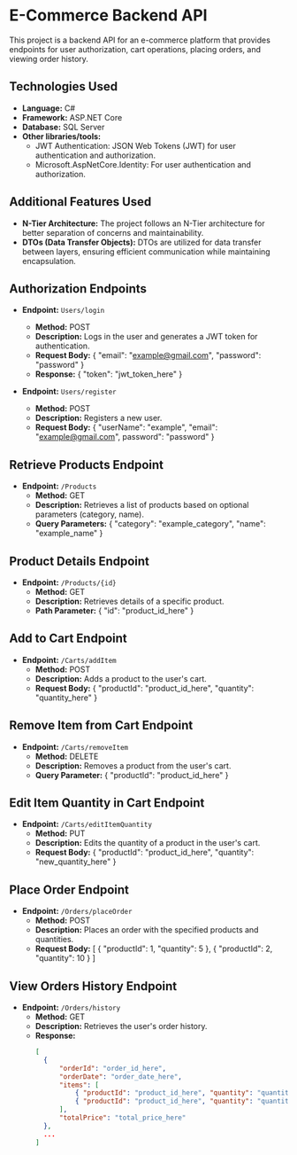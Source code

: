 # E-Commerce Backend API

This project is a backend API for an e-commerce platform that provides endpoints for user authorization, cart operations, placing orders, and viewing order history.

## Technologies Used
- **Language:** C#
- **Framework:** ASP.NET Core
- **Database:** SQL Server
- **Other libraries/tools:**
    - JWT Authentication: JSON Web Tokens (JWT) for user authentication and authorization.
    - Microsoft.AspNetCore.Identity: For user authentication and authorization.

## Additional Features Used

- **N-Tier Architecture:** The project follows an N-Tier architecture for better separation of concerns and maintainability.
- **DTOs (Data Transfer Objects):** DTOs are utilized for data transfer between layers, ensuring efficient communication while maintaining encapsulation.
  

## Authorization Endpoints

- **Endpoint:** `Users/login`
  - **Method:** POST
  - **Description:** Logs in the user and generates a JWT token for authentication.
  - **Request Body:** { "email": "example@gmail.com", "password": "password" }
  - **Response:** { "token": "jwt_token_here" }

- **Endpoint:** `Users/register`
  - **Method:** POST
  - **Description:** Registers a new user.
  - **Request Body:** { "userName": "example", "email": "example@gmail.com", password": "password" }

## Retrieve Products Endpoint

- **Endpoint:** `/Products`
  - **Method:** GET
  - **Description:** Retrieves a list of products based on optional parameters (category, name).
  - **Query Parameters:** { "category": "example_category", "name": "example_name" }

## Product Details Endpoint

- **Endpoint:** `/Products/{id}`
  - **Method:** GET
  - **Description:** Retrieves details of a specific product.
  - **Path Parameter:** { "id": "product_id_here" }

## Add to Cart Endpoint

- **Endpoint:** `/Carts/addItem`
  - **Method:** POST
  - **Description:** Adds a product to the user's cart.
  - **Request Body:** { "productId": "product_id_here", "quantity": "quantity_here" }

## Remove Item from Cart Endpoint

- **Endpoint:** `/Carts/removeItem`
  - **Method:** DELETE
  - **Description:** Removes a product from the user's cart.
  - **Query Parameter:** { "productId": "product_id_here" }

## Edit Item Quantity in Cart Endpoint

- **Endpoint:** `/Carts/editItemQuantity`
  - **Method:** PUT
  - **Description:** Edits the quantity of a product in the user's cart.
  - **Request Body:** { "productId": "product_id_here", "quantity": "new_quantity_here" }

## Place Order Endpoint

- **Endpoint:** `/Orders/placeOrder`
  - **Method:** POST
  - **Description:** Places an order with the specified products and quantities.
  - **Request Body:** [ { "productId": 1, "quantity": 5 }, { "productId": 2, "quantity": 10 } ]

## View Orders History Endpoint

- **Endpoint:** `/Orders/history`
  - **Method:** GET
  - **Description:** Retrieves the user's order history.
  - **Response:** 
      ```json
    [
        {
            "orderId": "order_id_here",
            "orderDate": "order_date_here",
            "items": [
                { "productId": "product_id_here", "quantity": "quantity_here" },
                { "productId": "product_id_here", "quantity": "quantity_here" }
            ],
            "totalPrice": "total_price_here"
        },
        ...
    ]

